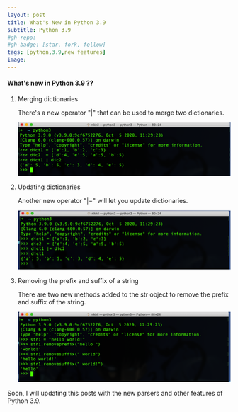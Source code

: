 ```yaml
---
layout: post
title: What's New in Python 3.9
subtitle: Python 3.9
#gh-repo:
#gh-badge: [star, fork, follow]
tags: [python,3.9,new features]
image:
---
```


#### What's new in Python 3.9 ??

1. Merging dictionaries 

   There's a new operator "|" that can be used to merge two dictionaries.

   ![1](../img/python3.9/1.png)

2. Updating dictionaries 

   Another new operator "|=" will let you update dictionaries.

   ![2](../img/python3.9/2.png)

3. Removing the prefix and suffix of a string 

   There are two new methods added to the str object to remove the prefix and suffix of the string. 

   ![3](../img/python3.9/3.png)



Soon, I will updating this posts with the new parsers and other features of Python 3.9.

